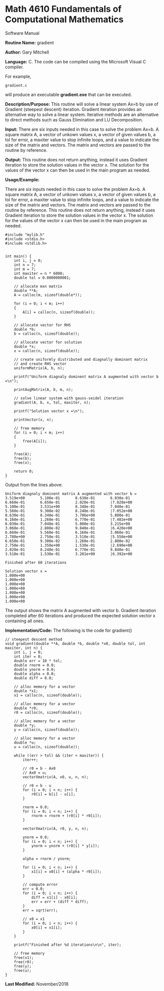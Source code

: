 # Math 4610 Fundamentals of Computational Mathematics
Software Manual

**Routine Name:**           gradient

**Author:** Gary Mitchell

**Language:** C. The code can be compiled using the Microsoft Visual C compiler.

For example,

    gradient.c

will produce an executable **gradient.exe** that can be executed.

**Description/Purpose:** This routine will solve a linear system Ax=b by use of Gradient (steepest descent) iteration. Gradient iteration provides an alternative way to solve a linear system. Iterative methods are an alternative to direct methods such as Gauss Elimination and LU Decomposition.

**Input:** There are six inputs needed in this case to solve the problem Ax=b. A square matrix A, a vector of unkown values x, a vector of given values b, a tol for error, a maxiter value to stop infinite loops, and a value to indicate the size of the matrix and vectors. The matrix and vectors are passed to the routine by reference.

**Output:** This routine does not return anything, instead it uses Gradient iteration to store the solution values in the vector x. The solution for the values of the vector x can then be used in the main program as needed.

**Usage/Example:**

There are six inputs needed in this case to solve the problem Ax=b. A square matrix A, a vector of unkown values x, a vector of given values b, a tol for error, a maxiter value to stop infinite loops, and a value to indicate the size of the matrix and vectors. The matrix and vectors are passed to the routine by reference. This routine does not return anything, instead it uses Gradient iteration to store the solution values in the vector x. The solution for the values of the vector x can then be used in the main program as needed.

    #include "mylib.h"
    #include <stdio.h>
    #include <stdlib.h>


    int main() {
        int i, j = 0;
        int n = 7;
        int m = 7;
        int maxiter = n * 6000;
        double tol = 0.0000000001;

        // allocate mxn matrix
        double **A;
        A = calloc(m, sizeof(double*));

        for (i = 0; i < m; i++)
        {
            A[i] = calloc(n, sizeof(double));
        }

        // allocate vector for RHS
        double *b;
        b = calloc(n, sizeof(double));

        // allocate vector for solution
        double *x;
        x = calloc(n, sizeof(double));

        // create uniformly distributed and diagnally dominant matrix
        // and create RHS vector
        uniformMatrix(A, b, n);

        printf("Uniform diagnaly dominent matrix A augmented with vector b =\n");

        printAugMatrix(A, b, m, n);

        // solve linear system with gauss-seidel iteration
        gradient(A, b, x, tol, maxiter, n);

        printf("Solution vector x =\n");

        printVector(x, n);

        // free memory
        for (i = 0; i < m; i++)
        {
            free(A[i]);
        }

        free(A);
        free(b);
        free(x);

        return 0;
    }

Output from the lines above:

    Uniform diagnaly dominent matrix A augmented with vector b =
    3.519e+00       5.100e-01       8.630e-01       6.030e-01       6.660e-01       6.650e-01       2.020e-01       |7.028e+00
    5.100e-01       3.531e+00       8.340e-01       7.040e-01       5.560e-01       9.300e-02       8.240e-01       |7.052e+00
    8.630e-01       8.340e-01       3.706e+00       5.800e-01       6.160e-01       1.260e-01       6.770e-01       |7.402e+00
    6.030e-01       7.040e-01       5.800e-01       3.215e+00       3.060e-01       2.800e-02       9.840e-01       |6.420e+00
    6.660e-01       5.560e-01       6.160e-01       3.060e-01       2.780e+00       2.750e-01       3.510e-01       |5.550e+00
    6.650e-01       9.300e-02       1.260e-01       2.800e-02       2.750e-01       1.350e+00       1.530e-01       |2.690e+00
    2.020e-01       8.240e-01       6.770e-01       9.840e-01       3.510e-01       1.530e-01       3.201e+00       |6.392e+00

    Finished after 60 iterations

    Solution vector x =
    1.000e+00
    1.000e+00
    1.000e+00
    1.000e+00
    1.000e+00
    1.000e+00
    1.000e+00

The output shows the matrix A augmented with vector b. Gradient iteration completed after 60 iterations and produced the expected solution vector x containing all ones.

**Implementation/Code:** The following is the code for gradient()

    // steepest descent method
    void gradient(double **A, double *b, double *x0, double tol, int maxiter, int n) {
        int i, j = 0;
        int iter = 0;
        double err = 10 * tol;
        double rnorm = 0.0;
        double ynorm = 0.0;
        double alpha = 0.0;
        double diff = 0.0;

        // alloc memory for a vector
        double *x1;
        x1 = calloc(n, sizeof(double));

        // alloc memory for a vector
        double *r0;
        r0 = calloc(n, sizeof(double));

        // alloc memory for a vector
        double *y;
        y = calloc(n, sizeof(double));

        // alloc memory for a vector
        double *u;
        u = calloc(n, sizeof(double));

        while ((err > tol) && (iter < maxiter)) {
            iter++;

            // r0 = b - Ax0
            // Ax0 = u;
            vectorXmatrix(A, x0, u, n, n);

            // r0 = b - u
            for (i = 0; i < n; i++) {
                r0[i] = b[i] - u[i];
            }

            rnorm = 0.0;
            for (i = 0; i < n; i++) {
                rnorm = rnorm + (r0[i] * r0[i]);
            }

            vectorXmatrix(A, r0, y, n, n);

            ynorm = 0.0;
            for (i = 0; i < n; i++) {
                ynorm = ynorm + (r0[i] * y[i]);
            }

            alpha = rnorm / ynorm;

            for (i = 0; i < n; i++) {
                x1[i] = x0[i] + (alpha * r0[i]);
            }

            // compute error
            err = 0.0;
            for (i = 0; i < n; i++) {
                diff = x1[i] - x0[i];
                err = err + (diff * diff);
            }
            err = sqrt(err);

            // x0 = x1
            for (i = 0; i < n; i++) {
                x0[i] = x1[i];
            }
        }

        printf("Finished after %d iterations\n\n", iter);

        // free memory
        free(x1);
        free(r0);
        free(y);
        free(u);
    }

**Last Modified:** November/2018
